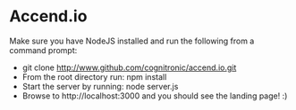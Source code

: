 # Accend.io

Make sure you have NodeJS installed and run the following from a command prompt:

-   git clone http://www.github.com/cognitronic/accend.io.git
-   From the root directory run: npm install
-   Start the server by running: node server.js
-   Browse to http://localhost:3000 and you should see the landing page! :)
